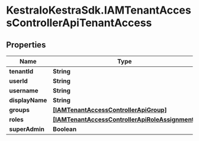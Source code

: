 # KestraIoKestraSdk.IAMTenantAccessControllerApiTenantAccess

## Properties

Name | Type | Description | Notes
------------ | ------------- | ------------- | -------------
**tenantId** | **String** |  | [optional] 
**userId** | **String** |  | [optional] 
**username** | **String** |  | [optional] 
**displayName** | **String** |  | [optional] 
**groups** | [**[IAMTenantAccessControllerApiGroup]**](IAMTenantAccessControllerApiGroup.md) |  | [optional] 
**roles** | [**[IAMTenantAccessControllerApiRoleAssignment]**](IAMTenantAccessControllerApiRoleAssignment.md) |  | [optional] 
**superAdmin** | **Boolean** |  | [optional] 


